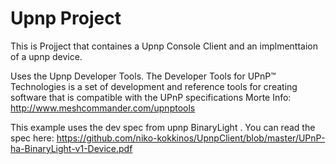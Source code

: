 # Upnp Project
This is Projject that containes a Upnp Console Client and an implmenttaion of a upnp device. 

Uses the Upnp Developer Tools. The Developer Tools for UPnP™ Technologies is a set of development and reference tools for creating software that is compatible with the UPnP specifications Morte Info: http://www.meshcommander.com/upnptools

This example uses the dev spec from upnp BinaryLight . You can read the spec here: https://github.com/niko-kokkinos/UpnpClient/blob/master/UPnP-ha-BinaryLight-v1-Device.pdf
